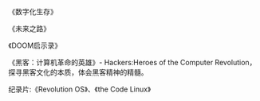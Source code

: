 
《数字化生存》

《未来之路》

《DOOM启示录》

《黑客：计算机革命的英雄》- Hackers:Heroes of the Computer Revolution，探寻黑客文化的本质，体会黑客精神的精髓。

纪录片:《Revolution OS》、《the Code Linux》
